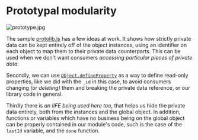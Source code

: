 # Prototypal modularity

![prototype.jpg][1]

The sample [protolib.js](https://github.com/bevacqua/buildfirst/tree/master/ch05/06_prototypal-modularity/protolib.js) has a few ideas at work. It shows how strictly private data can be kept entirely off of the object instances, using an identifier on each object to map them to their private data counterparts. This can be used when we don't want consumers _accessing particular pieces of private data_.

Secondly, we can use [`Object.defineProperty`](https://developer.mozilla.org/en-US/docs/Web/JavaScript/Reference/Global_Objects/Object/defineProperty) as a way to define read-only properties, like we did with the `_id` in this case, to avoid consumers changing _(or deleting)_ them and breaking the private data reference, or our library code in general.

Thirdly there is _an IIFE being used here too_, that helps us hide the private data entirely, both from the instances and the global object. In addition, functions or variables which have no business being on the global object can be properly contained in our module's code, such is the case of the `lastId` variable, and the `done` function.

  [1]: http://i.imgur.com/wYIk9JX.jpg "Prototypes! JavaScript ones."
